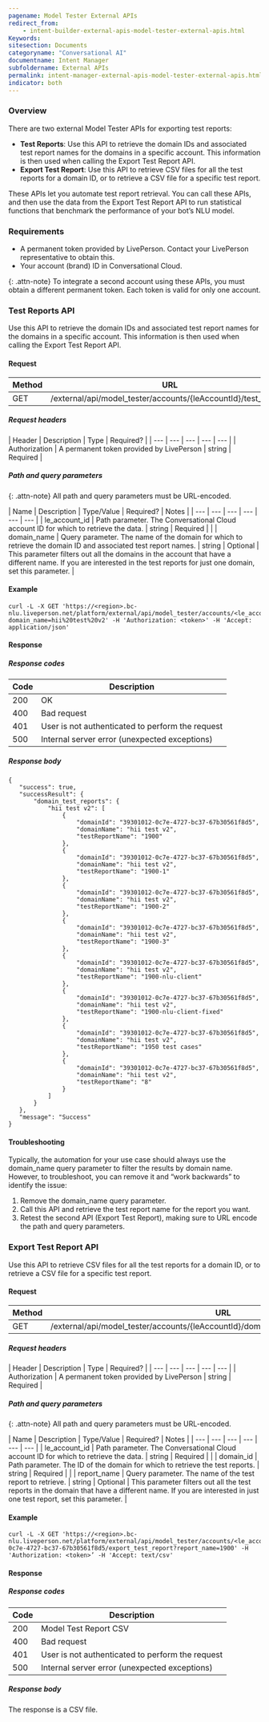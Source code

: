 ```yaml
---
pagename: Model Tester External APIs
redirect_from:
    - intent-builder-external-apis-model-tester-external-apis.html
Keywords:
sitesection: Documents
categoryname: "Conversational AI"
documentname: Intent Manager
subfoldername: External APIs
permalink: intent-manager-external-apis-model-tester-external-apis.html
indicator: both
---
```


### Overview
There are two external Model Tester APIs for exporting test reports:

* **Test Reports**: Use this API to retrieve the domain IDs and associated test report names for the domains in a specific account. This information is then used when calling the Export Test Report API.
* **Export Test Report**: Use this API to retrieve CSV files for all the test reports for a domain ID, or to retrieve a CSV file for a specific test report.

These APIs let you automate test report retrieval. You can call these APIs, and then use the data from the Export Test Report API to run statistical functions that benchmark the performance of your bot’s NLU model.

### Requirements

* A permanent token provided by LivePerson. Contact your LivePerson representative to obtain this.
* Your account (brand) ID in Conversational Cloud.

{: .attn-note}
To integrate a second account using these APIs, you must obtain a different permanent token. Each token is valid for only one account.

### Test Reports API

Use this API to retrieve the domain IDs and associated test report names for the domains in a specific account. This information is then used when calling the Export Test Report API.

#### Request

| Method | URL |
| --- | --- |
| GET | /external/api/model_tester/accounts/{leAccountId}/test_reports |

##### Request headers

| Header | Description | Type | Required? |
| --- | --- | --- | --- | --- |
| Authorization | A permanent token provided by LivePerson | string | Required |

##### Path and query parameters

{: .attn-note}
All path and query parameters must be URL-encoded.

| Name | Description | Type/Value | Required? | Notes |
| --- | --- | --- | --- | --- | --- |
| le_account_id | Path parameter. The Conversational Cloud account ID for which to retrieve the data. | string | Required | |
| domain_name | Query parameter. The name of the domain for which to retrieve the domain ID and associated test report names. | string | Optional | This parameter filters out all the domains in the account that have a different name. If you are interested in the test reports for just one domain, set this parameter. |

#### Example

```
curl -L -X GET 'https://<region>.bc-nlu.liveperson.net/platform/external/api/model_tester/accounts/<le_account_id>/test_reports?domain_name=hii%20test%20v2' -H 'Authorization: <token>' -H 'Accept: application/json'
```

#### Response

##### Response codes

| Code | Description |
| --- | --- |
| 200 | OK |
| 400 | Bad request |
| 401 | User is not authenticated to perform the request |
| 500 | Internal server error (unexpected exceptions) |

##### Response body

```
{
   "success": true,
   "successResult": {
       "domain_test_reports": {
           "hii test v2": [
               {
                   "domainId": "39301012-0c7e-4727-bc37-67b30561f8d5",
                   "domainName": "hii test v2",
                   "testReportName": "1900"
               },
               {
                   "domainId": "39301012-0c7e-4727-bc37-67b30561f8d5",
                   "domainName": "hii test v2",
                   "testReportName": "1900-1"
               },
               {
                   "domainId": "39301012-0c7e-4727-bc37-67b30561f8d5",
                   "domainName": "hii test v2",
                   "testReportName": "1900-2"
               },
               {
                   "domainId": "39301012-0c7e-4727-bc37-67b30561f8d5",
                   "domainName": "hii test v2",
                   "testReportName": "1900-3"
               },
               {
                   "domainId": "39301012-0c7e-4727-bc37-67b30561f8d5",
                   "domainName": "hii test v2",
                   "testReportName": "1900-nlu-client"
               },
               {
                   "domainId": "39301012-0c7e-4727-bc37-67b30561f8d5",
                   "domainName": "hii test v2",
                   "testReportName": "1900-nlu-client-fixed"
               },
               {
                   "domainId": "39301012-0c7e-4727-bc37-67b30561f8d5",
                   "domainName": "hii test v2",
                   "testReportName": "1950 test cases"
               },
               {
                   "domainId": "39301012-0c7e-4727-bc37-67b30561f8d5",
                   "domainName": "hii test v2",
                   "testReportName": "8"
               }
           ]
       }
   },
   "message": "Success"
}
```

#### Troubleshooting

Typically, the automation for your use case should always use the domain_name query parameter to filter the results by domain name. However, to troubleshoot, you can remove it and “work backwards” to identify the issue:

1. Remove the domain_name query parameter.
2. Call this API and retrieve the test report name for the report you want.
3. Retest the second API (Export Test Report), making sure to URL encode the path and query parameters.

### Export Test Report API

Use this API to retrieve CSV files for all the test reports for a domain ID, or to retrieve a CSV file for a specific test report.

#### Request

| Method | URL |
| --- | --- |
| GET | /external/api/model_tester/accounts/{leAccountId}/domains/{domain_id}/export_test_report |

##### Request headers

| Header | Description | Type | Required? |
| --- | --- | --- | --- | --- |
| Authorization | A permanent token provided by LivePerson | string | Required |

##### Path and query parameters

{: .attn-note}
All path and query parameters must be URL-encoded.

| Name | Description | Type/Value | Required? | Notes |
| --- | --- | --- | --- | --- | --- |
| le_account_id | Path parameter. The Conversational Cloud account ID for which to retrieve the data. | string | Required | |
| domain_id | Path parameter. The ID of the domain for which to retrieve the test reports. | string | Required | |
| report_name | Query parameter. The name of the test report to retrieve. | string | Optional | This parameter filters out all the test reports in the domain that have a different name. If you are interested in just one test report, set this parameter. |

#### Example

```
curl -L -X GET 'https://<region>.bc-nlu.liveperson.net/platform/external/api/model_tester/accounts/<le_account_id>/domains/39301012-0c7e-4727-bc37-67b30561f8d5/export_test_report?report_name=1900' -H 'Authorization: <token>’ -H 'Accept: text/csv'
```

#### Response

##### Response codes

| Code | Description |
| --- | --- |
| 200 | Model Test Report CSV |
| 400 | Bad request |
| 401 | User is not authenticated to perform the request |
| 500 | Internal server error (unexpected exceptions) |

##### Response body

The response is a CSV file.
